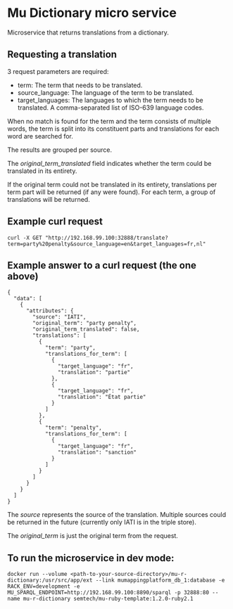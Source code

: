 # Mu Dictionary micro service
Microservice that returns translations from a dictionary.

## Requesting a translation
3 request parameters are required:

* term: The term that needs to be translated.
* source_language: The language of the term to be translated.
* target_languages: The languages to which the term needs to be translated. A comma-separated list of ISO-639 language codes.

When no match is found for the term and the term consists of multiple words, the term is split into its constituent parts and translations for each word are searched for.

The results are grouped per source.

The *original_term_translated* field indicates whether the term could be translated in its entirety.

If the original term could not be translated in its entirety, translations per term part will be returned (if any were found).
For each term, a group of translations will be returned.

## Example curl request

```
curl -X GET "http://192.168.99.100:32888/translate?term=party%20penalty&source_language=en&target_languages=fr,nl"
```

## Example answer to a curl request (the one above)

```
{
  "data": [
    {
      "attributes": {
        "source": "IATI",
        "original_term": "party penalty",
        "original_term_translated": false,
        "translations": [
          {
            "term": "party",
            "translations_for_term": [
              {
                "target_language": "fr",
                "translation": "partie"
              },
              {
                "target_language": "fr",
                "translation": "État partie"
              }
            ]
          },
          {
            "term": "penalty",
            "translations_for_term": [
              {
                "target_language": "fr",
                "translation": "sanction"
              }
            ]
          }
        ]
      }
    }
  ]
}
```

The *source* represents the source of the translation. Multiple sources could be returned in the future (currently only IATI is in the triple store).

The *original_term* is just the original term from the request.

## To run the microservice in dev mode:

```
docker run --volume <path-to-your-source-directory>/mu-r-dictionary:/usr/src/app/ext --link mumappingplatform_db_1:database -e RACK_ENV=development -e MU_SPARQL_ENDPOINT=http://192.168.99.100:8890/sparql -p 32888:80 --name mu-r-dictionary semtech/mu-ruby-template:1.2.0-ruby2.1
```

